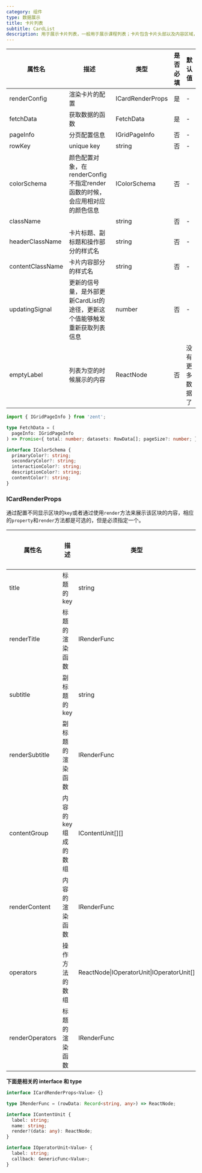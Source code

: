 ```yaml
---
category: 组件
type: 数据展示
title: 卡片列表
subtitle: CardList
description: 用于展示卡片列表，一般用于展示课程列表；卡片包含卡片头部以及内容区域，能够通过传入opreators来渲染操作部分
---
```


| 属性名  | 描述                 | 类型                                                  | 是否必填 | 默认值               |
| ------ | ------------------- | ---------------------------------------------------- | ------- | ------------------- |
| renderConfig | 渲染卡片的配置 | ICardRenderProps | 是 | - |
| fetchData | 获取数据的函数 | FetchData | 是 | - |
| pageInfo | 分页配置信息 | IGridPageInfo | 否 | - |
| rowKey | unique key | string | 否 | - |
| colorSchema | 颜色配置对象，在renderConfig不指定render函数的时候，会应用相对应的颜色信息 | IColorSchema | 否 | - |
| className |  | string | 否 | - |
| headerClassName | 卡片标题、副标题和操作部分的样式名 | string | 否 | - |
| contentClassName | 卡片内容部分的样式名 | string | 否 | - |
| updatingSignal | 更新的信号量，是外部更新CardList的途径，更新这个值能够触发重新获取列表信息 | number | 否 | - |
| emptyLabel | 列表为空的时候展示的内容 | ReactNode | 否 | 没有更多数据了 |

```typescript
import { IGridPageInfo } from 'zent';

type FetchData = (
  pageInfo: IGridPageInfo
) => Promise<{ total: number; datasets: RowData[]; pageSize?: number; }>;

interface IColorSchema {
  primaryColor?: string;
  secondaryColor?: string;
  interactionColor?: string;
  descriptionColor?: string;
  contentColor?: string;
}
```



### ICardRenderProps

通过配置不同显示区块的`key`或者通过使用`render`方法来展示该区块的内容，相应的`property`和`render`方法都是可选的，但是必须指定一个。

| 属性名          | 描述                | 类型                                                    | 是否必填 | 默认值 |
| --------------- | ------------------- | ------------------------------------------------------- | -------- | ------ |
| title           | 标题的key           | string                                                  | 否       | -      |
| renderTitle     | 标题的渲染函数      | IRenderFunc                                             | 否       | -      |
| subtitle        | 副标题的key         | string                                                  | 否       | -      |
| renderSubtitle  | 副标题的渲染函数    | IRenderFunc                                             | 否       | -      |
| contentGroup    | 内容的key组成的数组 | IContentUnit[][]                                        | 否       | -      |
| renderContent   | 内容的渲染函数      | IRenderFunc                                             | 否       | -      |
| operators       | 操作方法的数组      | ReactNode\|IOperatorUnit<Value>\|IOperatorUnit<Value>[] | 否       | -      |
| renderOperators | 标题的渲染函数      | IRenderFunc                                             | 否       | -      |

**下面是相关的 interface 和 type**

```typescript
interface ICardRenderProps<Value> {}

type IRenderFunc = (rowData: Record<string, any>) => ReactNode;

interface IContentUnit {
  label: string;
  name: string;
  render?(data: any): ReactNode;
}

interface IOperatorUnit<Value> {
  label: string;
  callback: GenericFunc<Value>;
}
```



